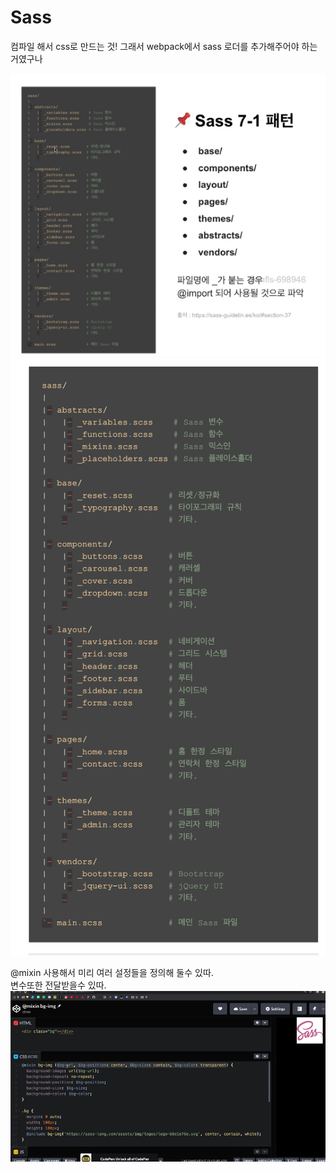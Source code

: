 # Sass

컴파일 해서 css로 만드는 것! 그래서 webpack에서 sass 로더를 추가해주어야 하는 거였구나

![](2022-02-15-16-01-09.png)
![](2022-02-15-16-02-49.png)

@mixin 사용해서 미리 여러 설정들을 정의해 둘수 있따.    
변수또한 전달받을수 있따.
![](2022-02-15-16-10-42.png)
